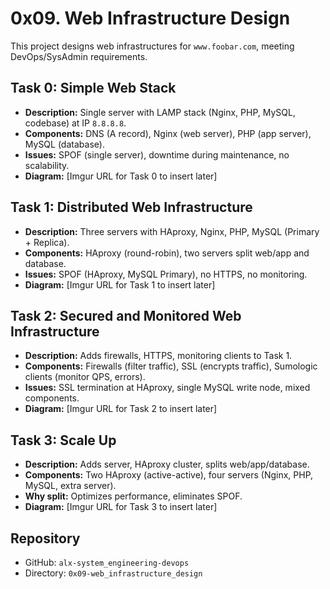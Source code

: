 # 0x09. Web Infrastructure Design

This project designs web infrastructures for `www.foobar.com`, meeting DevOps/SysAdmin requirements.

## Task 0: Simple Web Stack
- **Description:** Single server with LAMP stack (Nginx, PHP, MySQL, codebase) at IP `8.8.8.8`.
- **Components:** DNS (A record), Nginx (web server), PHP (app server), MySQL (database).
- **Issues:** SPOF (single server), downtime during maintenance, no scalability.
- **Diagram:** [Imgur URL for Task 0 to insert later]

## Task 1: Distributed Web Infrastructure
- **Description:** Three servers with HAproxy, Nginx, PHP, MySQL (Primary + Replica).
- **Components:** HAproxy (round-robin), two servers split web/app and database.
- **Issues:** SPOF (HAproxy, MySQL Primary), no HTTPS, no monitoring.
- **Diagram:** [Imgur URL for Task 1 to insert later]

## Task 2: Secured and Monitored Web Infrastructure
- **Description:** Adds firewalls, HTTPS, monitoring clients to Task 1.
- **Components:** Firewalls (filter traffic), SSL (encrypts traffic), Sumologic clients (monitor QPS, errors).
- **Issues:** SSL termination at HAproxy, single MySQL write node, mixed components.
- **Diagram:** [Imgur URL for Task 2 to insert later]

## Task 3: Scale Up
- **Description:** Adds server, HAproxy cluster, splits web/app/database.
- **Components:** Two HAproxy (active-active), four servers (Nginx, PHP, MySQL, extra server).
- **Why split:** Optimizes performance, eliminates SPOF.
- **Diagram:** [Imgur URL for Task 3 to insert later]

## Repository
- GitHub: `alx-system_engineering-devops`
- Directory: `0x09-web_infrastructure_design`
